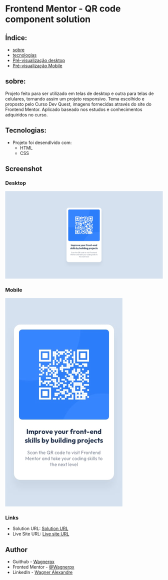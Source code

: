 # Frontend Mentor - QR code component solution

## Índice:

- [sobre](#sobre)
- [tecnologias](#tecnologias)
- [Pré-visualização desktop](#desktop)
- [Pré-visualização Mobile](#mobile)

## sobre:

Projeto feito para ser utilizado em telas de desktop e outra para telas de celulares, tornando assim um projeto responsivo. Tema escolhido e proposto pelo Curso Dev Quest, imagens fornecidas através do site do Frontend Mentor. Aplicado baseado nos estudos e conhecimentos adquiridos no curso.

## Tecnologias:

- Projeto foi desendlvido com:
    - HTML
    - CSS

## Screenshot

### Desktop

![](./images/desktop.jpg)

### Mobile

![](./images/mobile.jpg)

### Links

- Solution URL: [Solution URL](https://www.frontendmentor.io/solutions/qr-code-component-9LXePI-_04)
- Live Site URL: [Live site URL](https://wagnerpx.github.io/QR-code-component/)



## Author


- Guithub - [Wagnerpx](https://github.com/wagnerpx)
- Fronted Mentor - [@Wagnerpx](https://www.frontendmentor.io/profile/wagnerpx)
- LinkedIn - [Wagner Alexandre](https://www.linkedin.com/in/wagnerpx/)